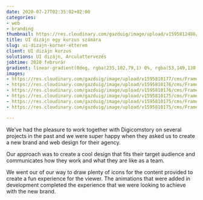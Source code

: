 ```yaml
---
date: 2020-07-27T02:35:02+02:00
categories:
- web
- branding
thumbnail: https://res.cloudinary.com/gazduig/image/upload/v1595812486/cms/PENS_samt9g.png
title: UI dizájn egy kurzus számára
slug: ui-dizajn-korner-etterem
client: UI dizájn kurzus
solutions: UI dizájn, Arculattervezés
jobtime: 2020 februrár
gradient: linear-gradient(0deg, rgba(235,102,79,1) 0%, rgba(53,149,130,0) 45%)
images:
- https://res.cloudinary.com/gazduig/image/upload/v1595810177/cms/Frame_102_sbzd5r.webp
- https://res.cloudinary.com/gazduig/image/upload/v1595810176/cms/Frame_103_hrziob.webp
- https://res.cloudinary.com/gazduig/image/upload/v1595810176/cms/Frame_101_u3pz08.webp
- https://res.cloudinary.com/gazduig/image/upload/v1595810175/cms/Frame_100_o4f4hw.webp
- https://res.cloudinary.com/gazduig/image/upload/v1595810175/cms/Frame_105_rew3qe.webp
- https://res.cloudinary.com/gazduig/image/upload/v1595810175/cms/Frame_104_f4dbib.webp

---
```

We’ve had the pleasure to work together with Digicomstory on several projects in the past and we were super happy when they asked us to create a new brand and web design for their agency.

Our approach was to create a cool design that fits their target audience and communicates how they work and what they are like as a team.

We went our of our way to draw plenty of icons for the content provided to create a fun experience for the viewer. The animations that were added in development completed the experience that we were looking to achieve with the new brand.